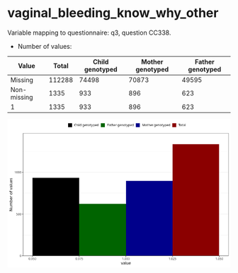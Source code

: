 # vaginal_bleeding_know_why_other
Variable mapping to questionnaire: q3, question CC338.
- Number of values:

| Value | Total | Child genotyped | Mother genotyped | Father genotyped |
| ----- | ----- | --------------- | ---------------- | ---------------- |
| Missing | 112288 | 74498 | 70873 | 49595 |
| Non-missing | 1335 | 933 | 896 | 623 |
| 1 | 1335 | 933 | 896 | 623 |



![](vaginal_bleeding_know_why_other_n.png)



